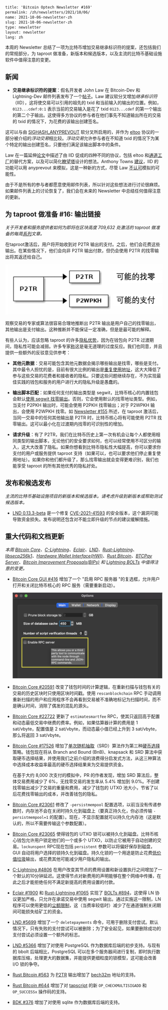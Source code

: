 ```
title: 'Bitcoin Optech Newsletter #169'
permalink: /zh/newsletters/2021/10/06/
name: 2021-10-06-newsletter-zh 
slug: 2021-10-06-newsletter-zh 
type: newsletter
layout: newsletter
lang: zh
```

本周的 Newsletter 总结了一项为比特币增加交易继承标识符的提案，还包括我们的常规部分，为 taproot 做准备，新版本和候选版本，以及主流的比特币基础设施软件中值得注意的变更。

## 新闻
 - **交易继承标识符的提案**：假名开发者 John Law 在 Bitcoin-Dev 和 Lightning-Dev 邮件列表发布了一个[帖子](https://lists.linuxfoundation.org/pipermail/bitcoin-dev/2021-September/019470.html)。Law 建议软分叉增加*继承标识符*（IID），这将使交易可以引用的祖先的 txid 和当前输入的输出的位置。例如，`0123...cdef:0:1` 表示当前的交易输入是花了 txid `0123...cdef` 的第一个输出的第二个子输出。这使得多方协议的参与者在他们事先不知道输出所在的交易的 txid 的情况下，为花费的该输出创建签名。

  这可以与由 [SIGHASH_ANYPREVOUT](https://bitcoinops.org/en/topics/sighash_anyprevout/) 软分叉所启用的，并作为 [eltoo](https://bitcoinops.org/en/topics/eltoo/) 协议的一部分被介绍的*浮动交易*相比较。*浮动交易*允许参与者在不知道 txid 的情况下为某个特定的输出创建签名，只要他们满足该输出脚本中的条件。

  Law 在一篇延伸[论文](https://github.com/JohnLaw2/btc-iids/raw/main/iids14.pdf)中描述了由 IID 促成的四种不同的协议，包括 eltoo 和[通道工厂](https://bitcoinops.org/en/topics/channel-factories/)的替代方案，以及可以简化[瞭望塔](https://bitcoinops.org/en/topics/watchtowers/)设计的想法。Anthony Towns [建议](https://lists.linuxfoundation.org/pipermail/bitcoin-dev/2021-September/019471.html)，IID 的功能可以用 anyprevout 来模拟，这是一种新的方式，尽管 Law [不认可](https://github.com/JohnLaw2/btc-iids/blob/main/response_to_towns_20210918_113740.txt)模拟的可能性。

  由于不是所有的参与者都愿意使用邮件列表，所以针对这些想法进行讨论很麻烦。如果邮件列表上的讨论恢复了，我们会在未来的 Newsletter 中总结任何值得注意的更新。

## 为 taproot 做准备 #16: 输出链接
*关于开发者和服务提供者如何为即将在区块高度 709,632 处激活的 taproot 做准备的每周[系列](https://bitcoinops.org/en/preparing-for-taproot/)文章。*

在taproot激活后，用户将开始收到对 P2TR 输出的支付。之后，他们会花费这些输出。在某些情况下，他们会向非 P2TR 输出付款，但仍会使用 P2TR 的找零输出将其返还给自己。

  ![alt 属性文本](./image/2021-10-06-newsletter-zh-p1.png)

观察交易的专家或算法很容易合理地推断出 P2TR 输出是用户自己的找零输出，其他输出是支付输出。这种推断并不能保证一定准确，但是是最可能的解释。

有些人认为，应该忽略 taproot 的许多[隐私优势](https://bitcoinops.org/en/preparing-for-taproot/#multisignature-overview)，因为在钱包向 P2TR 过渡期间，隐私性可能会减弱。许多专家[称](https://www.coindesk.com/tech/2020/12/01/privacy-concerns-over-bitcoin-upgrade-taproot-are-a-non-issue-experts-say/)这是毫无道理的过度反应。我们也同意，并且提供一些额外的反驳意见供参考：

- **其他元数据**：交易可能包含其他元数据会揭示哪些输出是找零，哪些是支付。其中最令人担忧的是，目前有很大比例的输出是[重复使用地址](ps.org/en/topics/output-linking/)，这大大降低了参与这些交易的花费者和接收者的隐私。只要这些问题继续存在，不为实现最佳实践的钱包和服务的用户进行大的隐私升级是愚蠢的。

- **输出脚本匹配**：如果任何支付的输出类型是 segwit，比特币核心的内置钱包会默认[使用 segwit 找零输出](https://github.com/bitcoin/bitcoin/pull/12119)。否则，它会使用默认的找零地址类型。例如，当支付 P2PKH 输出时，可能会使用 P2PKH 找零输出；对于 P2WPKH 输出，会使用 P2WPKH 找零。如 [Newsletter #155](https://bitcoinops.org/en/newsletters/2021/06/30/#bitcoin-core-22154) 所述，在 taproot 激活后，当同一交易中的任何其他输出是 P2TR 时，比特币核心将有可能使用 P2TR 找零输出。这可以最小化在过渡期内找零的可识别性的增加。

- **请求升级**：有了 P2TR，我们在比特币历史上第一次有机会让每个人都使用相同类型的输出脚本，无论他们的安全要求如何，也可以经常使用不可区分的输入，这大大改善了隐私。如果你想看到比特币隐私性大幅提高，你可以要求你支付的用户或服务提供 taproot 支持（如果可以，也可以要求他们停止重复使用地址）。如果你和他们都升级了，那么找零输出就会变得更难识别，我们也能享受 taproot 的所有其他优秀的隐私好处。

## 发布和候选发布
*主流的比特币基础设施项目的新版本和候选版本。请考虑升级到新版本或帮助测试候选版本。*

- [LND 0.13.3-beta](https://github.com/lightningnetwork/lnd/releases/tag/v0.13.3-beta) 是一个修复 [CVE-2021-41593](https://lists.linuxfoundation.org/pipermail/lightning-dev/2021-October/003257.html) 的安全版本，这个漏洞可能导致资金损失。发布说明还包含对不能立即升级的节点的建议缓解措施。

## 重大代码和文档更新
*本周 [Bitcoin Core](https://github.com/bitcoin/bitcoin)、[C-Lightning](https://github.com/ElementsProject/lightning)、[Eclair](https://github.com/ACINQ/eclair)、[LND](https://github.com/lightningnetwork/lnd/)、[Rust-Lightning](https://github.com/rust-bitcoin/rust-lightning)、[libsecp256k1](https://github.com/bitcoin-core/secp256k1)、[Hardware Wallet Interface(HWI)](https://github.com/bitcoin-core/HWI)、[Rust Bitcoin](https://github.com/rust-bitcoin/rust-bitcoin)、[BTCPay Server](https://bitcoinops.org/en/newsletters/2021/08/11/)、[Bitcoin Improvement Proposals(BIPs)](https://github.com/bitcoin/bips/) 和 [Lightning BOLTs](https://github.com/lightningnetwork/lightning-rfc/) 中值得注意的变更。*

- [Bitcoin Core GUI #416](https://github.com/bitcoin-core/gui/issues/416) 增加了一个 "启用 RPC 服务器 "的复选框，允许用户打开和关闭比特币核心的 RPC 服务（需要重新启动）。

  ![alt 属性文本](./image/2021-10-06-newsletter-zh-p2.png)

- [Bitcoin Core #20591](https://github.com/bitcoin/bitcoin/issues/20591) 改变了钱包时间的计算逻辑，在重新扫描与钱包有关的交易的历史区块时只使用区块时间戳。使用 `rescanblockchain` RPC 手动调用重新扫描的用户和应用程序不会再看到交易被不准确地标记为扫描时间，而不是确认时间，消除了偶发的混乱的源头。

- [Bitcoin Core #22722](https://github.com/bitcoin/bitcoin/pull/22722) 更新了  `estimatesmartfee` RPC，使其只返回高于配置和动态最低交易中继费的费率。例如，如果估算器计算的费用是 1 sat/vbyte，配置值是 2 sat/vbyte，而动态最小值已经上升到 3 sat/vbyte，那么将返回 3 sat/vbyte。

- [Bitcoin Core #17526](https://github.com/bitcoin/bitcoin/pull/17526) 增加了[单次随机抽取](https://bitcoincore.reviews/17526)（SRD）算法作为第三种[硬币选择](https://bitcoinops.org/en/topics/coin-selection/)策略。钱包现在将从 Branch and Bound (BnB)、knapsack 和 SRD 算法中获取硬币选择结果，并使用我们之前介绍的浪费得分启发式方法，从这三种算法中选择成本收益率最高的硬币选择结果来为交易提供资金。

  在基于大约 8,000 次支付的模拟中，PR 的作者发现，增加 SRD 算法后，整体交易费用减少了 6%，无找零交易的发生率从 5.4% 增加到 9.0%。不创建找零输出减少了交易的重量和费用，减少了钱包的 UTXO 池大小，节省了以后花费找零输出的成本，并改善钱包的隐私。

- [Bitcoin Core #23061](https://github.com/bitcoin/bitcoin/issues/23061) 修改了 `-persistmempool` 配置选项，以前当没有传递参数时，内存池不会在关闭时持久化到磁盘上（要真正持久化，你必须传输 `-persistmempool=1` 的配置）。现在，不显示配置就可以持久化内存池（这是默认的，所以不需要传输这个参数配置）。

- [Bitcoin Core #23065](https://github.com/bitcoin/bitcoin/issues/23065) 使得钱包的 UTXO 锁可以被持久化到磁盘。比特币核心钱包允许用户锁定他们的一个或多个 UTXO，以防止它被用于自动创建的交易。`lockunspent` RPC现在包括 `persistent` 参数可以将偏好保存到磁盘，GUI 自动将用户选择的锁持久化到磁盘。持久化锁的一个用途是防止花费[低价值垃圾](https://bitcoinops.org/en/topics/output-linking/)输出，或花费其他可能减少用户隐私的输出。

- [C-Lightning #4806](https://github.com/ElementsProject/lightning/pull/4806) 在用户改变其节点的费用设置和新设置执行之间增加了一个默认的10分钟延迟。这使得节点对新费用的声明能够在整个网络中传播，在此之后才能拒绝任何不满足新提高的费用设置的付款。

- [Eclair #1900](https://github.com/ACINQ/eclair/pull/1900) 和 [Rust-Lightning #1065](https://github.com/rust-bitcoin/rust-lightning/issues/1065) 实现了 [BOLTs #894](https://github.com/lightningnetwork/lightning-rfc/issues/894)，这使得 LN 协议更加严格，只允许在承诺交易中使用 segwit 输出。通过实施这一限制，LN 程序可以使用更低的[尘额限制](https://bitcoinops.org/en/topics/uneconomical-outputs/)，这（当费率较低时）减少了在通道强制关闭期间可能损失给矿工的资金。

- [LND #5699](https://github.com/lightningnetwork/lnd/issues/5699) 增加了一个 `deletepayments` 命令，可用于删除支付尝试。默认情况下，只有失败的支付尝试可以被删除；为了安全起见，如果要删除成功的支付尝试必须设置一个额外的标志。

- [LND #5366](https://github.com/lightningnetwork/lnd/issues/5366) 增加了对使用 PostgreSQL 作为数据库后端的初步支持。与现有的 bbolt 后端相比，PostgreSQL 可以在多个服务器间进行复制，即时执行数据库压缩，处理更大的数据集，并能提供更细粒度的锁模型，这可能会改善 I/O 锁的争夺。

- [Rust Bitcoin #563](https://github.com/rust-bitcoin/rust-bitcoin/issues/563) 为 [P2TR](https://bitcoinops.org/en/topics/taproot/) 输出增加了 [bech32m](https://bitcoinops.org/en/topics/bech32/) 地址的支持。

- [Rust Bitcoin #644](https://github.com/rust-bitcoin/rust-bitcoin/issues/644) 增加了对 [tapscript](https://bitcoinops.org/en/topics/tapscript/) 的新 `OP_CHECKMULTISIGADD` 和 `OP_SUCCESSx` 操作码的支持。

- [BDK #376](https://github.com/bitcoindevkit/bdk/issues/376) 增加了对使用 sqlite 作为数据库后端的支持。